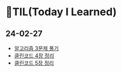 # 📝TIL(Today I Learned)
## 24-02-27
- [알고리즘 3문제 풀기](https://github.com/PureKite/java-coding-test-study)
- [클린코드 4장 정리](https://github.com/PureKite/Book/blob/main/CleanCode/Chapter04%20%EC%A3%BC%EC%84%9D.md)
- [클린코드 5장 정리](https://github.com/PureKite/Book/blob/main/CleanCode/Chapter05%20%ED%98%95%EC%8B%9D%20%EB%A7%9E%EC%B6%94%EA%B8%B0.md)